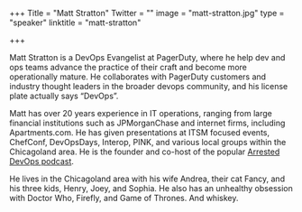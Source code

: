 +++
Title = "Matt Stratton"
Twitter = ""
image = "matt-stratton.jpg"
type = "speaker"
linktitle = "matt-stratton"

+++

Matt Stratton is a DevOps Evangelist at PagerDuty, where he help dev and ops teams advance the practice of their craft and become more operationally mature. He collaborates with PagerDuty customers and industry thought leaders in the broader devops community, and his license plate actually says “DevOps”.

Matt has over 20 years experience in IT operations, ranging from large financial institutions such as JPMorganChase and internet firms, including Apartments.com. He has given presentations at ITSM focused events, ChefConf, DevOpsDays, Interop, PINK, and various local groups within the Chicagoland area. He is the founder and co-host of the popular [Arrested DevOps podcast](https://www.arresteddevops.com).

He lives in the Chicagoland area with his wife Andrea, their cat Fancy, and his three kids, Henry, Joey, and Sophia. He also has an unhealthy obsession with Doctor Who, Firefly, and Game of Thrones. And whiskey.